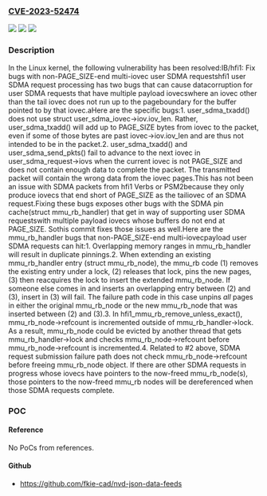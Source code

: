 ### [CVE-2023-52474](https://cve.mitre.org/cgi-bin/cvename.cgi?name=CVE-2023-52474)
![](https://img.shields.io/static/v1?label=Product&message=Linux&color=blue)
![](https://img.shields.io/static/v1?label=Version&message=7724105686e7%3C%209c4c6512d733%20&color=brighgreen)
![](https://img.shields.io/static/v1?label=Vulnerability&message=n%2Fa&color=brighgreen)

### Description

In the Linux kernel, the following vulnerability has been resolved:IB/hfi1: Fix bugs with non-PAGE_SIZE-end multi-iovec user SDMA requestshfi1 user SDMA request processing has two bugs that can cause datacorruption for user SDMA requests that have multiple payload iovecswhere an iovec other than the tail iovec does not run up to the pageboundary for the buffer pointed to by that iovec.aHere are the specific bugs:1. user_sdma_txadd() does not use struct user_sdma_iovec->iov.iov_len.   Rather, user_sdma_txadd() will add up to PAGE_SIZE bytes from iovec   to the packet, even if some of those bytes are past   iovec->iov.iov_len and are thus not intended to be in the packet.2. user_sdma_txadd() and user_sdma_send_pkts() fail to advance to the   next iovec in user_sdma_request->iovs when the current iovec   is not PAGE_SIZE and does not contain enough data to complete the   packet. The transmitted packet will contain the wrong data from the   iovec pages.This has not been an issue with SDMA packets from hfi1 Verbs or PSM2because they only produce iovecs that end short of PAGE_SIZE as the tailiovec of an SDMA request.Fixing these bugs exposes other bugs with the SDMA pin cache(struct mmu_rb_handler) that get in way of supporting user SDMA requestswith multiple payload iovecs whose buffers do not end at PAGE_SIZE. Sothis commit fixes those issues as well.Here are the mmu_rb_handler bugs that non-PAGE_SIZE-end multi-iovecpayload user SDMA requests can hit:1. Overlapping memory ranges in mmu_rb_handler will result in duplicate   pinnings.2. When extending an existing mmu_rb_handler entry (struct mmu_rb_node),   the mmu_rb code (1) removes the existing entry under a lock, (2)   releases that lock, pins the new pages, (3) then reacquires the lock   to insert the extended mmu_rb_node.   If someone else comes in and inserts an overlapping entry between (2)   and (3), insert in (3) will fail.   The failure path code in this case unpins _all_ pages in either the   original mmu_rb_node or the new mmu_rb_node that was inserted between   (2) and (3).3. In hfi1_mmu_rb_remove_unless_exact(), mmu_rb_node->refcount is   incremented outside of mmu_rb_handler->lock. As a result, mmu_rb_node   could be evicted by another thread that gets mmu_rb_handler->lock and   checks mmu_rb_node->refcount before mmu_rb_node->refcount is   incremented.4. Related to #2 above, SDMA request submission failure path does not   check mmu_rb_node->refcount before freeing mmu_rb_node object.   If there are other SDMA requests in progress whose iovecs have   pointers to the now-freed mmu_rb_node(s), those pointers to the   now-freed mmu_rb nodes will be dereferenced when those SDMA requests   complete.

### POC

#### Reference
No PoCs from references.

#### Github
- https://github.com/fkie-cad/nvd-json-data-feeds

